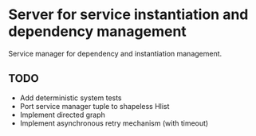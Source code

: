
# Server for service instantiation and dependency management
  
  Service manager for dependency and instantiation management. 
  
## TODO 
  - Add deterministic system tests
  - Port service manager tuple to shapeless Hlist
  - Implement directed graph
  - Implement asynchronous retry mechanism (with timeout)
  
